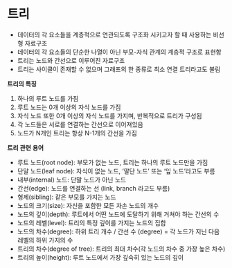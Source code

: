 # 트리

- 데이터의 각 요소들을 계층적으로 연관되도록 구조화 시키고자 할 때 사용하는 비선형 자료구조
- 데이터의 각 요소들의 단순한 나열이 아닌 부모-자식 관계의 계층적 구조로 표현함
- 트리는 노드와 간선으로 이루어진 자료구조
- 트리는 사이클이 존재할 수 없으며 그래프의 한 종류로 최소 연결 트리라고도 불림

**트리의 특징**

1. 하나의 루트 노드를 가짐
2. 루트 노드는 0개 이상의 자식 노드를 가짐
3. 자식 노드 또한 0개 이상의 자식 노드를 가지며, 반복적으로 트리가 구성됨
4. 각 노드들은 서로를 연결하는 간선으로 이어져있음
5. 노드가 N개인 트리는 항상 N-1개의 간선을 가짐

**트리 관련 용어**

- 루트 노드(root node): 부모가 없는 노드, 트리는 하나의 루트 노드만을 가짐
- 단말 노드(leaf node): 자식이 없는 노드, ‘말단 노드’ 또는 ‘잎 노드’라고도 부름
- 내부(internal) 노드: 단말 노드가 아닌 노드
- 간선(edge): 노드를 연결하는 선 (link, branch 라고도 부름)
- 형제(sibling): 같은 부모를 가지는 노드
- 노드의 크기(size): 자신을 포함한 모든 자손 노드의 개수
- 노드의 깊이(depth): 루트에서 어떤 노드에 도달하기 위해 거쳐야 하는 간선의 수
- 노드의 레벨(level): 트리의 특정 깊이를 가지는 노드의 집합
- 노드의 차수(degree): 하위 트리 개수 / 간선 수 (degree) = 각 노드가 지닌 다음 레벨의 하위 가지의 수
- 트리의 차수(degree of tree): 트리의 최대 차수(각 노드의 차수 중 가장 높은 차수)
- 트리의 높이(height): 루트 노드에서 가장 깊숙히 있는 노드의 깊이

